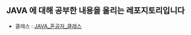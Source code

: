 ## JAVA 에 대해 공부한 내용을 올리는 레포지토리입니다

- 클래스 : [JAVA_혼공자_클래스](https://github.com/shpark0913/JAVA/tree/master/%ED%98%BC%EA%B3%B5%EC%9E%90(%ED%98%BC%EC%9E%90%20%EA%B3%B5%EB%B6%80%ED%95%98%EB%8A%94%20%EC%9E%90%EB%B0%94)/chap06)
